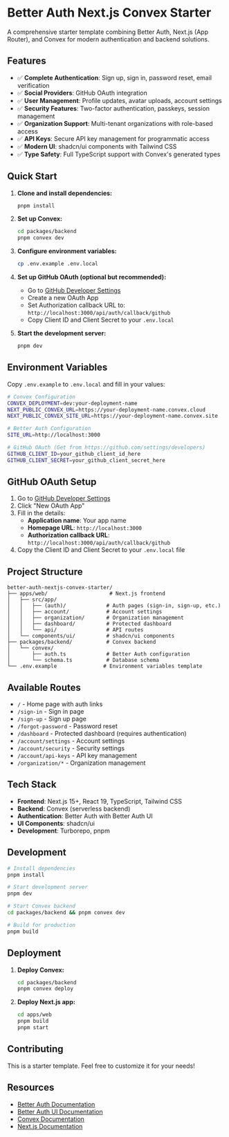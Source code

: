 # Better Auth Next.js Convex Starter

A comprehensive starter template combining Better Auth, Next.js (App Router), and Convex for modern authentication and backend solutions.

## Features

- ✅ **Complete Authentication**: Sign up, sign in, password reset, email verification
- ✅ **Social Providers**: GitHub OAuth integration
- ✅ **User Management**: Profile updates, avatar uploads, account settings
- ✅ **Security Features**: Two-factor authentication, passkeys, session management
- ✅ **Organization Support**: Multi-tenant organizations with role-based access
- ✅ **API Keys**: Secure API key management for programmatic access
- ✅ **Modern UI**: shadcn/ui components with Tailwind CSS
- ✅ **Type Safety**: Full TypeScript support with Convex's generated types

## Quick Start

1. **Clone and install dependencies:**
   ```bash
   pnpm install
   ```

2. **Set up Convex:**
   ```bash
   cd packages/backend
   pnpm convex dev
   ```

3. **Configure environment variables:**
   ```bash
   cp .env.example .env.local
   ```

4. **Set up GitHub OAuth (optional but recommended):**
   - Go to [GitHub Developer Settings](https://github.com/settings/developers)
   - Create a new OAuth App
   - Set Authorization callback URL to: `http://localhost:3000/api/auth/callback/github`
   - Copy Client ID and Client Secret to your `.env.local`

5. **Start the development server:**
   ```bash
   pnpm dev
   ```

## Environment Variables

Copy `.env.example` to `.env.local` and fill in your values:

```bash
# Convex Configuration
CONVEX_DEPLOYMENT=dev:your-deployment-name
NEXT_PUBLIC_CONVEX_URL=https://your-deployment-name.convex.cloud
NEXT_PUBLIC_CONVEX_SITE_URL=https://your-deployment-name.convex.site

# Better Auth Configuration
SITE_URL=http://localhost:3000

# GitHub OAuth (Get from https://github.com/settings/developers)
GITHUB_CLIENT_ID=your_github_client_id_here
GITHUB_CLIENT_SECRET=your_github_client_secret_here
```

## GitHub OAuth Setup

1. Go to [GitHub Developer Settings](https://github.com/settings/developers)
2. Click "New OAuth App"
3. Fill in the details:
   - **Application name**: Your app name
   - **Homepage URL**: `http://localhost:3000`
   - **Authorization callback URL**: `http://localhost:3000/api/auth/callback/github`
4. Copy the Client ID and Client Secret to your `.env.local` file

## Project Structure

```
better-auth-nextjs-convex-starter/
├── apps/web/                    # Next.js frontend
│   ├── src/app/
│   │   ├── (auth)/             # Auth pages (sign-in, sign-up, etc.)
│   │   ├── account/            # Account settings
│   │   ├── organization/       # Organization management
│   │   ├── dashboard/          # Protected dashboard
│   │   └── api/                # API routes
│   └── components/ui/          # shadcn/ui components
├── packages/backend/           # Convex backend
│   └── convex/
│       ├── auth.ts             # Better Auth configuration
│       └── schema.ts           # Database schema
└── .env.example               # Environment variables template
```

## Available Routes

- `/` - Home page with auth links
- `/sign-in` - Sign in page
- `/sign-up` - Sign up page
- `/forgot-password` - Password reset
- `/dashboard` - Protected dashboard (requires authentication)
- `/account/settings` - Account settings
- `/account/security` - Security settings
- `/account/api-keys` - API key management
- `/organization/*` - Organization management

## Tech Stack

- **Frontend**: Next.js 15+, React 19, TypeScript, Tailwind CSS
- **Backend**: Convex (serverless backend)
- **Authentication**: Better Auth with Better Auth UI
- **UI Components**: shadcn/ui
- **Development**: Turborepo, pnpm

## Development

```bash
# Install dependencies
pnpm install

# Start development server
pnpm dev

# Start Convex backend
cd packages/backend && pnpm convex dev

# Build for production
pnpm build
```

## Deployment

1. **Deploy Convex:**
   ```bash
   cd packages/backend
   pnpm convex deploy
   ```

2. **Deploy Next.js app:**
   ```bash
   cd apps/web
   pnpm build
   pnpm start
   ```

## Contributing

This is a starter template. Feel free to customize it for your needs!

## Resources

- [Better Auth Documentation](https://www.better-auth.com/docs)
- [Better Auth UI Documentation](https://better-auth-ui.com)
- [Convex Documentation](https://docs.convex.dev)
- [Next.js Documentation](https://nextjs.org/docs)
